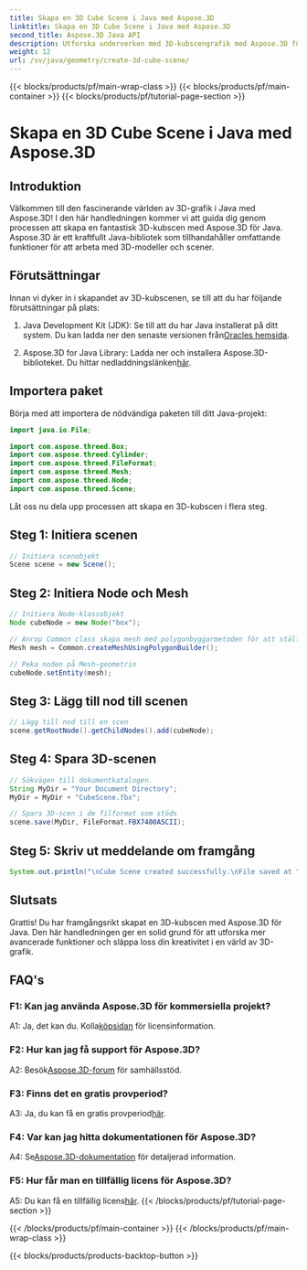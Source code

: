 ```yaml
---
title: Skapa en 3D Cube Scene i Java med Aspose.3D
linktitle: Skapa en 3D Cube Scene i Java med Aspose.3D
second_title: Aspose.3D Java API
description: Utforska underverken med 3D-kubscengrafik med Aspose.3D för Java. Skapa fantastiska scener utan ansträngning.
weight: 12
url: /sv/java/geometry/create-3d-cube-scene/
---
```


{{< blocks/products/pf/main-wrap-class >}}
{{< blocks/products/pf/main-container >}}
{{< blocks/products/pf/tutorial-page-section >}}

# Skapa en 3D Cube Scene i Java med Aspose.3D

## Introduktion

Välkommen till den fascinerande världen av 3D-grafik i Java med Aspose.3D! I den här handledningen kommer vi att guida dig genom processen att skapa en fantastisk 3D-kubscen med Aspose.3D för Java. Aspose.3D är ett kraftfullt Java-bibliotek som tillhandahåller omfattande funktioner för att arbeta med 3D-modeller och scener.

## Förutsättningar

Innan vi dyker in i skapandet av 3D-kubscenen, se till att du har följande förutsättningar på plats:

1.  Java Development Kit (JDK): Se till att du har Java installerat på ditt system. Du kan ladda ner den senaste versionen från[Oracles hemsida](https://www.oracle.com/java/).

2.  Aspose.3D for Java Library: Ladda ner och installera Aspose.3D-biblioteket. Du hittar nedladdningslänken[här](https://releases.aspose.com/3d/java/).

## Importera paket

Börja med att importera de nödvändiga paketen till ditt Java-projekt:

```java
import java.io.File;

import com.aspose.threed.Box;
import com.aspose.threed.Cylinder;
import com.aspose.threed.FileFormat;
import com.aspose.threed.Mesh;
import com.aspose.threed.Node;
import com.aspose.threed.Scene;
```

Låt oss nu dela upp processen att skapa en 3D-kubscen i flera steg.

## Steg 1: Initiera scenen

```java
// Initiera scenobjekt
Scene scene = new Scene();
```

## Steg 2: Initiera Node och Mesh

```java
// Initiera Node-klassobjekt
Node cubeNode = new Node("box");

// Anrop Common class skapa mesh med polygonbyggarmetoden för att ställa in mesh-instans
Mesh mesh = Common.createMeshUsingPolygonBuilder();

// Peka noden på Mesh-geometrin
cubeNode.setEntity(mesh);
```

## Steg 3: Lägg till nod till scenen

```java
// Lägg till nod till en scen
scene.getRootNode().getChildNodes().add(cubeNode);
```

## Steg 4: Spara 3D-scenen

```java
// Sökvägen till dokumentkatalogen.
String MyDir = "Your Document Directory";
MyDir = MyDir + "CubeScene.fbx";

// Spara 3D-scen i de filformat som stöds
scene.save(MyDir, FileFormat.FBX7400ASCII);
```

## Steg 5: Skriv ut meddelande om framgång

```java
System.out.println("\nCube Scene created successfully.\nFile saved at " + MyDir);
```

## Slutsats

Grattis! Du har framgångsrikt skapat en 3D-kubscen med Aspose.3D för Java. Den här handledningen ger en solid grund för att utforska mer avancerade funktioner och släppa loss din kreativitet i en värld av 3D-grafik.

## FAQ's

### F1: Kan jag använda Aspose.3D för kommersiella projekt?

 A1: Ja, det kan du. Kolla[köpsidan](https://purchase.aspose.com/buy) för licensinformation.

### F2: Hur kan jag få support för Aspose.3D?

 A2: Besök[Aspose.3D-forum](https://forum.aspose.com/c/3d/18) för samhällsstöd.

### F3: Finns det en gratis provperiod?

 A3: Ja, du kan få en gratis provperiod[här](https://releases.aspose.com/).

### F4: Var kan jag hitta dokumentationen för Aspose.3D?

 A4: Se[Aspose.3D-dokumentation](https://reference.aspose.com/3d/java/) för detaljerad information.

### F5: Hur får man en tillfällig licens för Aspose.3D?

 A5: Du kan få en tillfällig licens[här](https://purchase.aspose.com/temporary-license/).
{{< /blocks/products/pf/tutorial-page-section >}}

{{< /blocks/products/pf/main-container >}}
{{< /blocks/products/pf/main-wrap-class >}}

{{< blocks/products/products-backtop-button >}}
